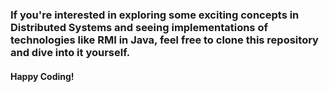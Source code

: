 ### If you're interested in exploring some exciting concepts in Distributed Systems and seeing implementations of technologies like RMI in Java, feel free to clone this repository and dive into it yourself.

#### Happy Coding!
